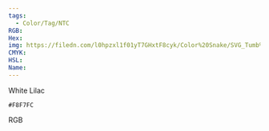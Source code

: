 ```yaml
---
tags:
  - Color/Tag/NTC
RGB:
Hex:
img: https://filedn.com/l0hpzxl1f01yT7GHxtF8cyk/Color%20Snake/SVG_Tumb%20Mass%20No%20Name/F8F7FC.svg
CMYK:
HSL:
Name:
---
```

White Lilac
```palette
#F8F7FC
```
RGB
